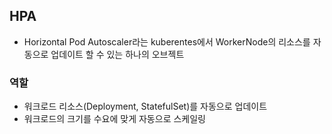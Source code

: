 ## HPA
- Horizontal Pod Autoscaler라는 kuberentes에서 WorkerNode의 리소스를 자동으로 업데이트 할 수 있는 하나의 오브젝트 

### 역할
- 워크로드 리소스(Deployment, StatefulSet)를 자동으로 업데이트 
- 워크로드의 크기를 수요에 맞게 자동으로 스케일링